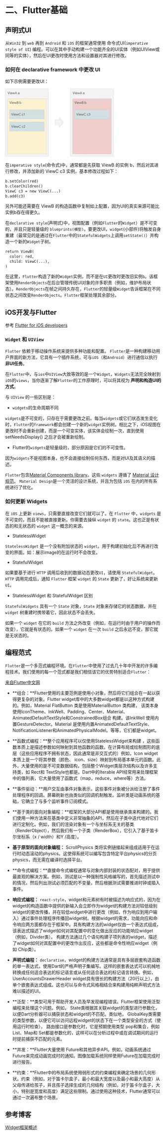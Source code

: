 # 二、Flutter基础

## 声明式UI

从`Win32` 到 `web` 再到 `Android` 和 `iOS` 的框架通常使用 命令式UI(`imperative style of UI`) 编程。可以在其中手动构建一个功能齐全的UI实体（例如UIView或同等的实体），然后在UI更改时使用方法和设置器对其进行修改。


### 如何在 declarative framework 中更改 UI

如下示例需要更改UI：

![](二/111.jpg)

在`imperative style`(命令式)中，通常都是先获取 ViewB 的实例 b，然后对其进行修改，并添加新的 ViewC c3 实例，基本修改过程如下：

```
b.setColor(red)
b.clearChildren()
ViewC c3 = new ViewC(...)
b.add(c3)
```

另外可能还需要在 ViewB 的构造函数中复制如上配置，因为UI的真实来源可能比实例b存在得更久。

在`declarative style`(声明式)中，视图配置（例如`Flutter`的`Widget`）是不可变的，并且只是轻量级的 `blueprints(模型)`。要更改UI，`widget`(小部件)将触发自身重建（最常见的是通过在`Flutter`中的`StatefulWidgets`上调用`setState()`）并构造一个新的`Widget`子树。

```
return ViewB(
  color: red,
  child: ViewC(...),
)
```

在这里，`Flutter`构造了新的`Widget`实例，而不是在`UI`更改时更改旧实例`b`。该框架使用`RenderObjects`在后台管理传统UI对象的许多职责（例如，维护布局状态）。`RenderObjects`在帧之间持久存在，`Flutter`的轻量级`Widget`告诉框架在不同状态之间改变`RenderObjects`。`Flutter`框架处理其余部分。 

## iOS开发与Flutter

参考 [Flutter for iOS developers](https://flutter.dev/docs/get-started/flutter-for/ios-devs#how-do-i-update-widgets)

### `Widget` 和 `UIView`

`Flutter` 依赖于移动操作系统来提供多种功能和配置。 `Flutter`是一种构建移动用户界面的新方法，它具有一个插件系统，可与`iOS`（和`Android`）进行通信以执行**非UI任务**。

在`Flutter`中，与`ios`中`UIView`大致等效的是一个`Widget`，`Widgets`无法完全映射到`iOS`的`views`，当你逐渐了解`Flutter`的工作原理时，可以将其视为 **声明和构造UI的方式**。

与 `UIView` 的一些区别是：

* `widgets`的生命周期不同

`widgets`是不可变的，只存在于需要更改之前。每当`widgets`或它们状态发生变化时，`Flutter`的`framework`都会创建一个新的`widget`实例树。相比之下，iOS视图在更改时不会重新创建，而是一个可变实体，该实体会绘制一次，直到使用 setNeedsDisplay() 之后才会被重新绘制。

* Flutter的`widgets`是轻量级的，部分原因是它们的不可变性。

因为`widgets`不是视图本身，也不会直接绘制任何东西，而是对UI及其语义的描述。

`Flutter`包含[Material Components library](https://material.io/develop/flutter/)。这些 `widgets` 遵循了 [Material 设计规范](https://material.io/design/)。 `Material Design`是一个灵活的设计系统，并且为包括 `iOS` 在内的所有系统进行了优化。

### 如何更新 Widgets

在 `iOS` 上更新 `views`，只需要直接改变它们就可以了。在 `Flutter` 中，`widgets` 是不可变的，而且不能被直接更新。你需要去操纵 `widget` 的 `state`。这也正是有状态的和无状态的 `widget` 这一概念的来源。

* StatelessWidget

`StatelessWidget` 是一个没有附加状态的 `widget`。用于构建初始化后不再进行改变的界面。如：展示image的在运行时不会改变。

* StatefulWidget

如果要基于进行 `HTTP` 调用后收到的数据动态更改`UI`，请使用 `StatefulWidget`。 `HTTP` 调用完成后，通知 `Flutter` 框架 `widget` 的 `State` 更新了，好让系统来更新 `UI`。

* StatelessWidget 和 StatefulWidget 区别

`StatefulWidgets` 具有一个 `State` 对象，`State` 对象来存储它的状态数据，并在 `widget` 树重建时携带着它，因此状态不会丢失。

如果一个 `widget` 在它的 `build` 方法之外改变（例如，在运行时由于用户的操作而改变），它就是有状态的。如果一个 `widget` 在一次 `build` 之后永远不变，那它就是无状态的。



## 编程范式

`Flutter`是一个多范式编程环境。在`Flutter`中使用了过去几十年中开发的许多编程技术。我们使用的每一个范式都是我们相信该它的优势特别适合`Flutter`：

[来自Flutter中文网](https://flutterchina.club/faq/)

* **组合：**Flutter使用的主要范例是使用小对象，然后将它们组合在一起以获得更复杂的对象。Flutter widget库中的大多数widget都是以这种方式构建的。例如，Material FlatButton 类是使用MaterialButton 类构建， 该类本身使用IconTheme、InkWell、Padding、Center、Material、AnimatedDefaultTextStyle和ConstrainedBox组合 构建。该InkWell 使用内置GestureDetector。Material 是使用内置AnimatedDefaultTextStyle、NotificationListener和AnimatedPhysicalModel。等等，它们都是widget。

* **函数式编程：**整个应用程序可以仅使用StatelessWidget来构建 ，这些函数本质上是描述参数如何映射到其他函数的函数。在计算布局或绘制图形的底层（这些应用程序不拥有状态，因此通常是非交互式的）例如，Icon widget本质上是一个将其参数（颜色、 icon、size）映射到布局基本单元的函数。此外，大量使用的是不可变数据结构，包括整个Widget类层次结构以及许多支持类，如 Rect和 TextStyle也都是。Dart中的Iterable API经常用来处理框架中的值列表，它大量使用了函数式（map，reduce，where等）方法。

* **事件驱动：**用户交互由事件对象表示，这些事件对象被分派给注册了事件处理程序的回调。屏幕刷新也由类似的回调机制触发。监听类是动画系统的基础，它确立了与多个监听事件订阅模式。

* **基于类的面向对象编程：**框架的大部分API都是使用继承类来构建的。我们使用一种方法来在基类中定义非常抽象的API，然后在子类中迭代地对它们进行定制化。例如，我们的渲染对象有一个与坐标系无关的基类（RenderObject），然后我们有一个子类（RenderBox），它引入了基于笛卡尔坐标系（x / width）和Y /高度）。

* **基于原型的面向对象编程：** ScrollPhysics 类将实例链接起来组成适用于在运行时动态滚动的physics。这使得系统可以编写包含特定平台physics的分页physics，而无需在编译时选择平台。

* **命令式编程：**直接命令式编程通常与对象内部封装的状态配对，用于提供最直观的解决方案。例如，测试是以一种强制性风格编写的，首先描述测试中的情况，然后列出测试必须匹配的不变量，然后根据测试需要推进时钟或插入事件。

* **响应式编程：** `react-style`，widget和元素树有时被描述为响应式的，因为在widget的构造函数中提供的新输入会立即作为widget的构建方法对较低级别widget的更改传播，并在较低widget中进行更改（例如，作为响应到用户输入）通过事件处理程序传播回widget树。根据widget的需求，功能向应和命令响应两方面都存在于框架中。具有构建方法的widget仅由一个表达式组成，该表达式描述了widget如何对其配置中的变化做出反应的功能响应widget（例如，Divider类）。 构建方法通过几个语句构建子项列表的widget，描述了widget如何对其配置中的更改作出反应，这些都是命令性响应widget（例如 Chip类）。

* **声明式编程：** `declarative`，widget的构建方法通常是具有多层嵌套构造函数的单一表达式，使用Dart的严格声明子集编写。这样的嵌套表达式可以机械地转换成任何适合表达的标记语言或从任何适合表达的标记语言转换。例如， UserAccountsDrawerHeader widget具有很长的构建方法（20行以上），由单个嵌套表达式组成。这也可以与命令式风格相结合来构建用纯粹声明式方法难以描述的UI。

* **泛型：**类型可用于帮助开发人员及早发现编程错误。Flutter框架使用泛型编程来处理这个问题。例如， State类根据其关联widget的类型进行参数化，以便Dart分析器可以捕获状态和widget的不匹配。类似地， GlobalKey类需要的类型参数，以便它可以访问远程widget的状态下在一个类型安全的方式（使用运行时检查）， 路由接口是参数化时，它是预期使用类型 pop和集合，例如List、Map和 Set都是参数化的，这样可以在分析过程中或在调试期间的运行时提前捕获不匹配的元素。

* **并发：**Flutter大量使用 Future和其他异步API。例如，动画系统通过Future来完成动画完成时的通知。图像加载系统同样使用Future在加载完成时进行报告。

* **约束：**Flutter中的布局系统使用弱形式的约束编程来确定场景的几何形状。约束（例如，对于笛卡尔盒子，最小和最大宽度以及最小和最大高度）从父母传递给孩子，并且孩子选择生成的几何结构（例如，对于笛卡尔盒子，大小，特别是宽度和高度）满足这些限制。通过使用这种技术，Flutter通常可以通过一次遍布整个场景。



## 参考博客

[Widget框架概述](https://flutterchina.club/widgets-intro/#根据用户输入改变widget)

